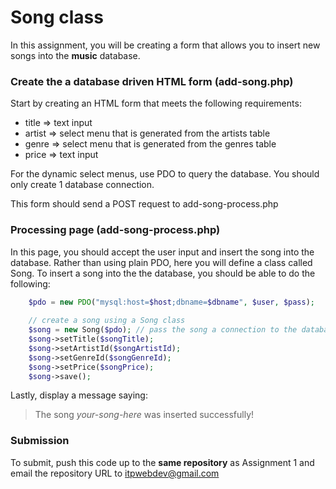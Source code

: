 Song class
==========

In this assignment, you will be creating a form that allows you to insert new songs into the __music__ database.

### Create the a database driven HTML form (add-song.php)

Start by creating an HTML form that meets the following requirements:

* title => text input
* artist => select menu that is generated from the artists table
* genre => select menu that is generated from the genres table
* price => text input

For the dynamic select menus, use PDO to query the database. You should only create 1 database connection.

This form should send a POST request to add-song-process.php

### Processing page (add-song-process.php)

In this page, you should accept the user input and insert the song into the database. Rather than using plain PDO, here you will define a class called Song. To insert a song into the the database, you should be able to do the following:

```php
	$pdo = new PDO("mysql:host=$host;dbname=$dbname", $user, $pass);
	
	// create a song using a Song class
	$song = new Song($pdo); // pass the song a connection to the database
	$song->setTitle($songTitle);
	$song->setArtistId($songArtistId);
	$song->setGenreId($songGenreId);
	$song->setPrice($songPrice);
	$song->save();
```

Lastly, display a message saying:

> The song _your-song-here_ was inserted successfully!

### Submission

To submit, push this code up to the __same repository__ as Assignment 1 and email the repository URL to itpwebdev@gmail.com